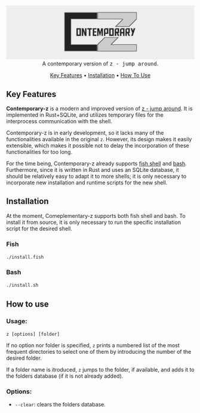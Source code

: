 <p align="center">
  <img src="doc/contemporary-z_header.png" alt="contemporary z"><br>
  A contemporary version of  <tt>z - jump around</tt>.
</p>

<p align="center">
  <a href="#key-features">Key Features</a> •
  <a href="#installation">Installation</a> •
  <a href="#how-to-use">How To Use</a>
</p>


## Key Features

**Contemporary-z** is a modern and improved version of [z - jump around](https://github.com/rupa/z). It is implemented in Rust+SQLite, and utilizes temporary files for the interprocess communication with the shell.

Contemporary-z is in early development, so it lacks many of the functionalities available in the original `z`. However, its design makes it easily extensible, which makes it possible not to delay the incorporation of these functionalities for too long.

For the time being, Contemporary-z already supports [fish shell](https://github.com/fish-shell/fish-shell) and [bash](https://www.gnu.org/software/bash/). Furthermore, since it is written in Rust and uses an SQLite database, it should be relatively easy to adapt it to more shells; it is only necessary to incorporate new installation and runtime scripts for the new shell.


## Installation

At the moment, Comeplementary-z supports both fish shell and bash. To install it from source, it is only necessary to run the specific installation script for the desired shell.

### Fish

```fish
./install.fish
```

### Bash

```bash
./install.sh
```


## How to use


### Usage:

```fish
z [options] [folder]
```

If no option nor folder is specified, `z` prints a numbered list of the most frequent directories to select one of them by introducing the number of the desired folder.

If a folder name is itroduced, `z` jumps to the folder, if available, and adds it to the folders database (if it is not already added).



### Options:

* `--clear`: clears the folders database.



